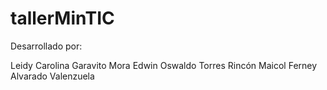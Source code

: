 # tallerMinTIC

Desarrollado por:

Leidy Carolina Garavito Mora
Edwin Oswaldo Torres Rincón
Maicol Ferney Alvarado Valenzuela

